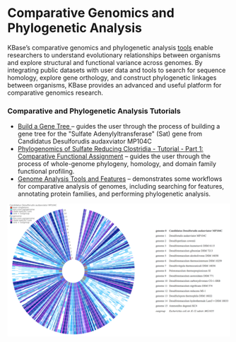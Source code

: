 # Comparative Genomics and Phylogenetic Analysis

KBase’s comparative genomics and phylogenetic analysis [tools](https://kbase.us/applist/#Comparative%20Genomics) enable researchers to understand evolutionary relationships between organisms and explore structural and functional variance across genomes. By integrating public datasets with user data and tools to search for sequence homology, explore gene orthology, and construct phylogenetic linkages between organisms, KBase provides an advanced and useful platform for comparative genomics research.

### Comparative and Phylogenetic Analysis Tutorials

* [Build a Gene Tree ](https://narrative.kbase.us/narrative/ws.22290.obj.1)– guides the user through the process of building a gene tree for the "Sulfate Adenylyltransferase" \(Sat\) gene from Candidatus Desulforudis audaxviator MP104C
* [Phylogenomics of Sulfate Reducing Clostridia - Tutorial - Part 1: Comparative Functional Assignment](https://narrative.kbase.us/narrative/ws.18988.obj.1) – guides the user through the process of whole-genome phylogeny, homology, and domain family functional profiling.
* [Genome Analysis Tools and Features](https://narrative.kbase.us/narrative/48493) – demonstrates some workflows for comparative analysis of genomes, including searching for features, annotating protein families, and performing phylogenetic analysis.

![](../../.gitbook/assets/image%20%285%29.png)




